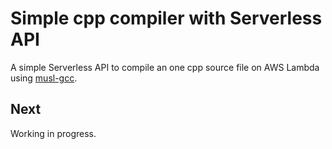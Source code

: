 # Simple cpp compiler with Serverless API

A simple Serverless API to compile an one cpp source file on AWS Lambda using [musl-gcc](http://musl-libc.org/).

## Next

Working in progress.
